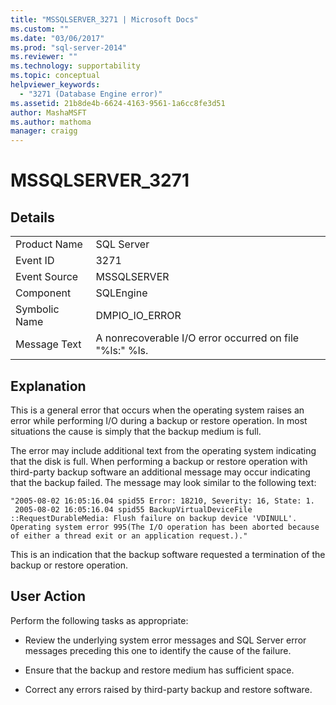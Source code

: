 ```yaml
---
title: "MSSQLSERVER_3271 | Microsoft Docs"
ms.custom: ""
ms.date: "03/06/2017"
ms.prod: "sql-server-2014"
ms.reviewer: ""
ms.technology: supportability
ms.topic: conceptual
helpviewer_keywords: 
  - "3271 (Database Engine error)"
ms.assetid: 21b8de4b-6624-4163-9561-1a6cc8fe3d51
author: MashaMSFT
ms.author: mathoma
manager: craigg
---
```

# MSSQLSERVER_3271
    
## Details  
  
|||  
|-|-|  
|Product Name|SQL Server|  
|Event ID|3271|  
|Event Source|MSSQLSERVER|  
|Component|SQLEngine|  
|Symbolic Name|DMPIO_IO_ERROR|  
|Message Text|A nonrecoverable I/O error occurred on file "%ls:" %ls.|  
  
## Explanation  
 This is a general error that occurs when the operating system raises an error while performing I/O during a backup or restore operation. In most situations the cause is simply that the backup medium is full.  
  
 The error may include additional text from the operating system indicating that the disk is full. When performing a backup or restore operation with third-party backup software an additional message may occur indicating that the backup failed. The message may look similar to the following text:  
  
```  
"2005-08-02 16:05:16.04 spid55 Error: 18210, Severity: 16, State: 1.  
 2005-08-02 16:05:16.04 spid55 BackupVirtualDeviceFile  
::RequestDurableMedia: Flush failure on backup device 'VDINULL'.   
Operating system error 995(The I/O operation has been aborted because   
of either a thread exit or an application request.)."  
```  
  
 This is an indication that the backup software requested a termination of the backup or restore operation.  
  
## User Action  
 Perform the following tasks as appropriate:  
  
-   Review the underlying system error messages and SQL Server error messages preceding this one to identify the cause of the failure.  
  
-   Ensure that the backup and restore medium has sufficient space.  
  
-   Correct any errors raised by third-party backup and restore software.  
  
  
